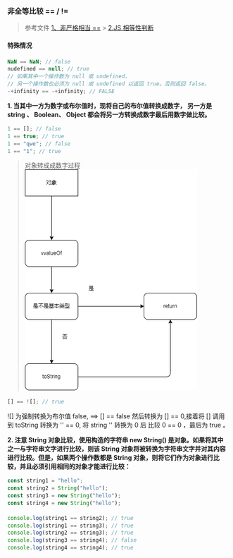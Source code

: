 ### 非全等比较 == / !=

> 参考文件
> [1、非严格相当 ==](https://developer.mozilla.org/zh-CN/docs/Web/JavaScript/Reference/Operators/Equality) > [2.JS 相等性判断](https://developer.mozilla.org/zh-CN/docs/Web/JavaScript/Equality_comparisons_and_sameness#%E9%9D%9E%E4%B8%A5%E6%A0%BC%E7%9B%B8%E7%AD%89)

#### 特殊情况

```js
NaN == NaN; // false
nudefined == null; // true
// 如果其中一个操作数为 null 或 undefined，
// 另一个操作数也必须为 null 或 undefined 以返回 true。否则返回 false。
-+infinity == -+infinity; // FALSE
```

**1. 当其中一方为数字或布尔值时，现将自己的布尔值转换成数字， 另一方是 string 、 Boolean、 Object 都会将另一方转换成数字最后用数字做比较。**

```js
1 == []; // false
1 == true; // true
1 == "qwe"; // false
1 == "1"; // true
```

> 对象转成成数字过程
> ![对象转成成数字过程](./img/implicitConversion.png)

```js
[] == ![]; // true
```

![] 为强制转换为布尔值 false, ==> [] == false 然后转换为 [] == 0,接着将 [] 调用到 toString 转换为 '' == 0, 将 string '' 转换为 0 后 比较 0 == 0 ，最后为 true 。

**2. 注意 String 对象比较，使用构造的字符串 new String() 是对象。如果将其中之一与字符串文字进行比较，则该 String 对象将被转换为字符串文字并对其内容进行比较。但是，如果两个操作数都是 String 对象，则将它们作为对象进行比较，并且必须引用相同的对象才能进行比较：**

```js
const string1 = "hello";
const string2 = String("hello");
const string3 = new String("hello");
const string4 = new String("hello");

console.log(string1 == string2); // true
console.log(string1 == string3); // true
console.log(string2 == string3); // true
console.log(string3 == string4); // false
console.log(string4 == string4); // true
```
